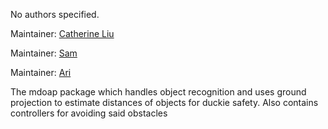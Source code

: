 <div id='mdoap-autogenerated' markdown='1'>


<!-- do not edit this file, autogenerated -->

No authors specified.

Maintainer: [Catherine Liu](mailto:catliu@mit.edu)

Maintainer: [Sam](mailto:sacepi@gmail.com)

Maintainer: [Ari](mailto:anders.ariel@gmail.com)

The mdoap package which handles object recognition and uses ground projection to estimate distances of objects for duckie safety. Also contains controllers for avoiding said obstacles



</div>


